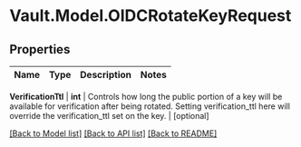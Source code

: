 # Vault.Model.OIDCRotateKeyRequest

## Properties

Name | Type | Description | Notes
------------ | ------------- | ------------- | -------------

**VerificationTtl** | **int** | Controls how long the public portion of a key will be available for verification after being rotated. Setting verification_ttl here will override the verification_ttl set on the key. | [optional] 

[[Back to Model list]](../README.md#documentation-for-models) [[Back to API list]](../README.md#documentation-for-api-endpoints) [[Back to README]](../README.md)

